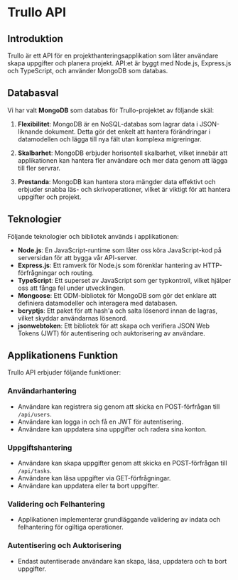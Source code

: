 
# Trullo API

## Introduktion
Trullo är ett API för en projekthanteringsapplikation som låter användare skapa uppgifter och planera projekt. API:et är byggt med Node.js, Express.js och TypeScript, och använder MongoDB som databas.

## Databasval
Vi har valt **MongoDB** som databas för Trullo-projektet av följande skäl:

1. **Flexibilitet**: MongoDB är en NoSQL-databas som lagrar data i JSON-liknande dokument. Detta gör det enkelt att hantera förändringar i datamodellen och lägga till nya fält utan komplexa migreringar.

2. **Skalbarhet**: MongoDB erbjuder horisontell skalbarhet, vilket innebär att applikationen kan hantera fler användare och mer data genom att lägga till fler servrar.

3. **Prestanda**: MongoDB kan hantera stora mängder data effektivt och erbjuder snabba läs- och skrivoperationer, vilket är viktigt för att hantera uppgifter och projekt.

## Teknologier
Följande teknologier och bibliotek används i applikationen:

- **Node.js**: En JavaScript-runtime som låter oss köra JavaScript-kod på serversidan för att bygga vår API-server.
- **Express.js**: Ett ramverk för Node.js som förenklar hantering av HTTP-förfrågningar och routing.
- **TypeScript**: Ett superset av JavaScript som ger typkontroll, vilket hjälper oss att fånga fel under utvecklingen.
- **Mongoose**: Ett ODM-bibliotek för MongoDB som gör det enklare att definiera datamodeller och interagera med databasen.
- **bcryptjs**: Ett paket för att hash'a och salta lösenord innan de lagras, vilket skyddar användarnas lösenord.
- **jsonwebtoken**: Ett bibliotek för att skapa och verifiera JSON Web Tokens (JWT) för autentisering och auktorisering av användare.

## Applikationens Funktion
Trullo API erbjuder följande funktioner:

### Användarhantering
- Användare kan registrera sig genom att skicka en POST-förfrågan till `/api/users`.
- Användare kan logga in och få en JWT för autentisering.
- Användare kan uppdatera sina uppgifter och radera sina konton.

### Uppgiftshantering
- Användare kan skapa uppgifter genom att skicka en POST-förfrågan till `/api/tasks`.
- Användare kan läsa uppgifter via GET-förfrågningar.
- Användare kan uppdatera eller ta bort uppgifter.

### Validering och Felhantering
- Applikationen implementerar grundläggande validering av indata och felhantering för ogiltiga operationer.

### Autentisering och Auktorisering
- Endast autentiserade användare kan skapa, läsa, uppdatera och ta bort uppgifter.



